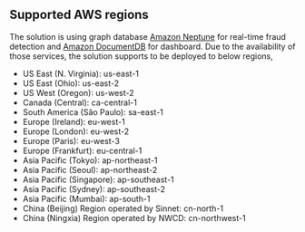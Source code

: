 ## Supported AWS regions

The solution is using graph database [Amazon Neptune][neptune] for real-time fraud detection and [Amazon DocumentDB][documentdb] for dashboard. Due to the availability of those services, the solution supports to be deployed to below regions,

- US East (N. Virginia):   us-east-1
- US East (Ohio):   us-east-2
- US West (Oregon):   us-west-2
- Canada (Central):   ca-central-1
- South America (São Paulo):   sa-east-1
- Europe (Ireland):   eu-west-1
- Europe (London):   eu-west-2
- Europe (Paris):   eu-west-3
- Europe (Frankfurt):   eu-central-1
- Asia Pacific (Tokyo):   ap-northeast-1
- Asia Pacific (Seoul):   ap-northeast-2
- Asia Pacific (Singapore):   ap-southeast-1
- Asia Pacific (Sydney):   ap-southeast-2
- Asia Pacific (Mumbai):   ap-south-1
- China (Beijing) Region operated by Sinnet:   cn-north-1
- China (Ningxia) Region operated by NWCD:   cn-northwest-1

[neptune]: https://aws.amazon.com/en/neptune/
[documentdb]: https://aws.amazon.com/en/documentdb/